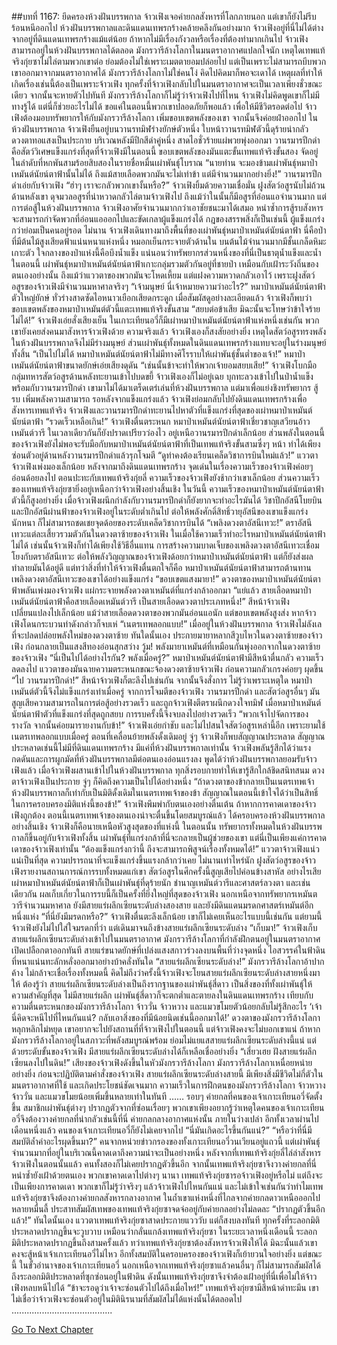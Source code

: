 ##บทที่ 1167: ยึดครองห้วงฝันบรรพกาล
จ้าวเฟิงเจอค่ายกลสังหารที่โลกภายนอก แต่เขาก็ยังไม่รีบร้อนหนีออกไป
ห้วงฝันบรรพกาลและดินแดนเทพรกร้างคล้ายคลึงกันอย่างมาก จ้าวเฟิงอยู่ที่นี่ไม่ได้ต่างจากอยู่ที่ดินแดนเทพรกร้างแม้แต่น้อย ถ้าหากไม่มีเรื่องกังวลหรือเรื่องที่ต้องทำมากเกินไป จ้าวเฟิงสามารถอยู่ในห้วงฝันบรรพกาลได้ตลอด
มังกรวารีล้างโลกาในมนตราอากาศแปลกใจนัก เหตุใดเทพแท้จริงกุ่ยซาไม่ไล่ตามพวกเขาต่อ ย่อมต้องไม่ใช่เพราะเมตตายอมปล่อยไป แต่เป็นเพราะไม่สามารถบีบพวกเขาออกมาจากมนตราอากาศได้
มังกรวารีล้างโลกาไม่ใช่คนโง่ คิดไปคิดมาก็พอจะเดาได้ เหตุผลที่ทำให้เกิดเรื่องเช่นนี้ต้องเป็นเพราะจ้าวเฟิง
ทุกครั้งที่จ้าวเฟิงกลับไปในมนตราอากาศจะเป็นเวลาเพียงชั่วขณะเดียว จากนั้นจะหายตัวไปทันที มังกรวารีล้างโลกาก็ไม่รู้ว่าจ้าวเฟิงไปที่ไหน จ้าวเฟิงไม่คิดพูดเขาก็ไม่มีทางรู้ได้
แต่นี่ก็ช่วยอะไรไม่ได้ ขอแค่ในตอนนี้พวกเขาปลอดภัยก็พอแล้ว เพื่อให้มีชีวิตรอดต่อไป จ้าวเฟิงต้องมอบทรัพยากรให้กับมังกรวารีล้างโลกา เพิ่มขอบเขตพลังของเขา จากนั้นจึงค่อยฝ่าออกไป
ในห้วงฝันบรรพกาล จ้าวเฟิงยืนอยู่บนวานรทมิฬร่างยักษ์ตัวหนึ่ง ใบหน้าวานรทมิฬตัวนี้ดุร้ายน่ากลัว ดวงตาทอแสงเป็นประกาย บริเวณหลังมีปีกสีดำคู่หนึ่ง สาดไอชั่วร้ายแผ่พวยพุ่งออกมา
วานรมารปีกดำคือสัตว์วิเศษแข็งแกร่งที่สุดที่จ้าวเฟิงมีในตอนนี้ ขอบเขตพลังของมันแตะขั้นเทพแท้จริงขั้นสอง จัดอยู่ในลำดับที่หกพันสามร้อยสิบสองในรายชื่อหมื่นเผ่าพันธุ์โบราณ
“นายท่าน จะมองข้ามเผ่าพันธุ์หมาป่าเหมันต์นัยน์ตาฟ้านั้นไม่ได้ ถึงแม้สายเลือดพวกมันจะไม่เท่าข้า แต่มีจำนวนมากอย่างยิ่ง!”
วานรมารปีกดำเอ่ยกับจ้าวเฟิง
“ฮ่าๆ เราจะกลัวพวกเขางั้นหรือ?”
จ้าวเฟิงยิ้มด้วยความเชื่อมั่น
ฝูงสัตว์อสูรนับไม่ถ้วนด้านหลังเขา ดุจมวลอสูรที่น่าหวาดกลัวไล่ตามจ้าวเฟิงไป ถึงแม้ว่าในนั้นก็มีอสูรที่อ่อนแอจำนวนมาก แต่การต่อสู้ในห้วงฝันบรรพกาล จ้าวเฟิงอาศัยจำนวนมากกว่าเอาชัยชนะมาได้เสมอ
หนำซ้ำการสู้รบสังหารจะสามารถกำจัดพวกที่อ่อนแอออกไปและขัดเกลาผู้แข็งแกร่งได้ กฎของสรรพสิ่งก็เป็นเช่นนี้ ผู้แข็งแกร่งกว่าย่อมเป็นคนอยู่รอด
ไม่นาน จ้าวเฟิงเดินทางมาถึงพื้นที่ของเผ่าพันธุ์หมาป่าเหมันต์นัยน์ตาฟ้า
นี่คือป่าที่มีต้นไม้สูงเสียดฟ้าแน่นหนาแห่งหนึ่ง หมอกเย็นกระจายตัวด้านใน บนต้นไม้จำนวนมากมีชั้นเกล็ดหิมะเกาะตัว ใจกลางของป่าแห่งนี้คือบึงน้ำแข็ง แน่นอนว่าทรัพยากรส่วนหนึ่งของที่นี่เป็นธาตุน้ำแข็งและน้ำ
ในตอนนี้ เผ่าพันธุ์หมาป่าเหมันต์นัยน์ตาฟ้าเกาะกลุ่มรวมตัวกันอยู่ที่ชายป่า เหมือนกับเฝ้าระวังถิ่นของตนเองอย่างนั้น ถึงแม้ว่าแววตาของพวกมันจะโหดเหี้ยม แต่แฝงความหวาดกลัวเอาไว้ เพราะฝูงสัตว์อสูรของจ้าวเฟิงมีจำนวนมหาศาลจริงๆ
“เจ้ามนุษย์ นี่เจ้าหมายความว่าอะไร?”
หมาป่าเหมันต์นัยน์ตาฟ้าตัวใหญ่ยักษ์ ทั่วร่างสาดซัดไอหนาวเยือกเสียดกระดูก
เมื่อสัมผัสดูอย่างละเอียดแล้ว จ้าวเฟิงก็พบว่าขอบเขตพลังของหมาป่าเหมันต์ตัวนี้แตะเทพแท้จริงขั้นสาม
“สยบต่อข้าเสีย มิฉะนั้นจะโทษว่าข้าใจร้ายไม่ได้!”
จ้าวเฟิงเอ่ยสั่งเสียงเย็น
ในเกาะเทียนอวี่ก็มีเผ่าหมาป่าเหมันต์นัยน์ตาฟ้าแห่งหนึ่งเช่นกัน พวกเขายังเคยส่งคนมาสังหารจ้าวเฟิงด้วย
ความจริงแล้ว จ้าวเฟิงเองก็สงสัยอย่างยิ่ง เหตุใดสัตว์อสูรทรงพลังในห้วงฝันบรรพกาลจึงไม่มีร่างมนุษย์ ส่วนเผ่าพันธุ์ทั้งหมดในดินแดนเทพรกร้างแทบจะอยู่ในร่างมนุษย์ทั้งสิ้น
“เป็นไปไม่ได้ หมาป่าเหมันต์นัยน์ตาฟ้าไม่มีทางศิโรราบให้เผ่าพันธุ์ชั้นต่ำของเจ้า!”
หมาป่าเหมันต์นัยน์ตาฟ้าขนาดยักษ์เอ่ยเสียงดุดัน
“เช่นนั้นข้าจะทำให้พวกเจ้ายอมสยบเสีย!”
จ้าวเฟิงโบกมือ กลุ่มทหารสัตว์อสูรด้านหลังทะยานเข้าไปบดขยี้
จ้าวเฟิงเองก็ไม่อยู่เฉย บุกทะลวงเข้าไปในป่าน้ำแข็งพร้อมกับวานรมารปีกดำ
เขามาไม่ได้มาเตร็ดเตร่เล่นที่ห้วงฝันบรรพกาล แต่มาเพื่อแย่งชิงทรัพยากร สู้รบ เพิ่มพลังความสามารถ รอหลังจากแข็งแกร่งแล้ว จ้าวเฟิงย่อมกลับไปยังดินแดนเทพรกร้างเพื่อสังหารเทพแท้จริง
จ้าวเฟิงและวานรมารปีกดำทะยานไปหาตัวที่แข็งแกร่งที่สุดของเผ่าหมาป่าเหมันต์นัยน์ตาฟ้า
“รวดเร็วเหลือเกิน!”
จ้าวเฟิงตื่นตระหนก
หมาป่าเหมันต์นัยน์ตาฟ้าเชี่ยวชาญเสวียนอ้าวเหมันต์วารี ในเวลาเดียวกันก็ยังปราดเปรียวว่องไว อยู่เหนือวานรมารปีกดำเล็กน้อย
ส่วนพลังในตอนนี้ของจ้าวเฟิงยังไม่พอจะรับมือกับหมาป่าเหมันต์นัยน์ตาฟ้าที่เป็นเทพแท้จริงขั้นสามซึ่งๆ หน้า ทำได้เพียงซ่อนตัวอยู่ด้านหลังวานรมารปีกดำแล้วรุกโจมตี
“ดูท่าคงต้องเรียนเคล็ดวิชาการบินใหม่แล้ว!”
แววตาจ้าวเฟิงเพ่งมองเล็กน้อย
หลังจากมาถึงดินแดนเทพรกร้าง จุดเด่นในเรื่องความเร็วของจ้าวเฟิงค่อยๆ อ่อนด้อยลงไป ตอนปะทะกับเทพแท้จริงกุ่ยลี่ ความเร็วของจ้าวเฟิงยังช้ากว่าเขาเล็กน้อย ส่วนความเร็วของเทพแท้จริงกุ่ยซายิ่งอยู่เหนือกว่าจ้าวเฟิงอย่างสิ้นเชิง
ในวันนี้ ความเร็วของหมาป่าเหมันต์นัยน์ตาฟ้าตัวนี้ก็สูงอย่างยิ่ง เมื่อจ้าวเฟิงผนึกกำลังกับวานรมารปีกดำก็ยังยากจะทำอะไรมันได้
วิชาปีกอัสนีโบยบินและปีกอัสนีผ่านฟ้าของจ้าวเฟิงอยู่ในระดับต่ำเกินไป ต่อให้พลังศักดิ์สิทธิ์วายุอัสนีของเขาแข็งแกร่งนักหนา ก็ไม่สามารถชดเชยจุดด้อยของระดับเคล็ดวิชาการบินได้
“เพลิงดวงตาอัสนีเทวะ!”
ตราอัสนีเทวะแต่ละเสี้ยวรวมตัวกันในดวงตาซ้ายของจ้าวเฟิง
ในเมื่อใช้ความเร็วทำอะไรหมาป่าเหมันต์นัยน์ตาฟ้าไม่ได้ เช่นนั้นจ้าวเฟิงก็ทำได้เพียงใช้วิธีอื่นแทน
การสร้างความบาดเจ็บของเพลิงดวงตาอัสนีเทวะเชื่อมโยงกับตราอัสนีเทวะ ต่อให้พลังวิญญาณของจ้าวเฟิงด้อยกว่าหมาป่าเหมันต์นัยน์ตาฟ้า แต่ก็ยังส่งผลทำลายมันได้อยู่ดี
แต่ทว่าสิ่งที่ทำให้จ้าวเฟิงตื่นตกใจก็คือ หมาป่าเหมันต์นัยน์ตาฟ้าสามารถต้านทานเพลิงดวงตาอัสนีเทวะของเขาได้อย่างแข็งแกร่ง
“ขอบเขตแสงมายา!”
ดวงตาของหมาป่าเหมันต์นัยน์ตาฟ้าพลันเพ่งมองจ้าวเฟิง แผ่กระจายพลังดวงตาเหมันต์ที่แกร่งกล้าออกมา
“แย่แล้ว สายเลือดหมาป่าเหมันต์นัยน์ตาฟ้าคือสายเลือดเหมันต์วารี เป็นสายเลือดดวงตาประเภทหนึ่ง!”
สีหน้าจ้าวเฟิงเปลี่ยนแปลงไปเล็กน้อย
แม้ว่าสายเลือดดวงตาของพวกมันอ่อนแอนัก แต่ขอบเขตพลังสูงส่ง หากจ้าวเฟิงโดนกระบวนท่าดังกล่าวก็จบเห่
“เนตรเทพลอกแบบ!”
เมื่ออยู่ในห้วงฝันบรรพกาล จ้าวเฟิงไม่ลังเลที่จะปลดปล่อยพลังใหม่ของดวงตาซ้าย
ทันใดนั้นเอง ประกายมายาหลากสีวูบไหวในดวงตาซ้ายของจ้าวเฟิง ก่อนกลายเป็นแสงสีทองอ่อนสุกสว่าง
วู้ม!
พลังมายาเหมันต์ที่เหมือนกันพุ่งออกจากในดวงตาซ้ายของจ้าวเฟิง
“นี่เป็นไปได้อย่างไรกัน? พลังเมื่อครู่?”
หมาป่าเหมันต์นัยน์ตาฟ้ามีสีหน้าตื่นกลัว ความเร็วลดลงไป
แววตาของมันฉายความตระหนกขณะจ้องดวงตาซ้ายจ้าวเฟิง ก่อนความกลัวเกรงค่อยๆ ผุดขึ้น
“ไป วานรมารปีกดำ!”
สีหน้าจ้าวเฟิงก็ตะลึงไปเช่นกัน จากนั้นจึงสั่งการ
ไม่รู้ว่าเพราะเหตุใด หมาป่าเหมันต์ตัวนี้จึงไม่แข็งแกร่งเท่าเมื่อครู่ จากการโจมตีของจ้าวเฟิง วานรมารปีกดำ และสัตว์อสูรอื่นๆ มันสูญเสียความสามารถในการต่อสู้อย่างรวดเร็ว และถูกจ้าวเฟิงตีตราผนึกดวงใจทมิฬ
เมื่อหมาป่าเหมันต์นัยน์ตาฟ้าตัวที่แข็งแกร่งที่สุดถูกสยบ การรบครั้งนี้จึงจบลงไปอย่างรวดเร็ว
“พวกเจ้าไปจัดการของรางวัล จากนั้นค่อยมารายงานกับข้า!”
จ้าวเฟิงเอ่ยกำชับ และไม่ไปสนใจสัตว์อสูรเหล่านี้อีก
เพราะยามใช้เนตรเทพลอกแบบเมื่อครู่ ตอนที่เคลื่อนย้ายพลังดั้งเดิมอยู่ จู่ๆ จ้าวเฟิงก็พบสัญญาณประหลาด
สัญญาณประหลาดเช่นนี้ไม่มีที่ดินแดนเทพรกร้าง มีแค่ที่ห้วงฝันบรรพกาลเท่านั้น
จ้าวเฟิงพลันรู้สึกได้ว่าแรงกดดันและการผูกมัดที่ห้วงฝันบรรพกาลมีต่อตนเองอ่อนแรงลง พูดได้ว่าห้วงฝันบรรพกาลยอมรับจ้าวเฟิงแล้ว เมื่อจ้าวเฟิงผสานเข้าไปในห้วงฝันบรรพกาล ทุกสิ่งรอบกายทำให้เขารู้สึกใกล้ชิดสนิทสนม
ดวงตาจ้าวเฟิงเป็นประกาย จู่ๆ ก็คิดถึงความเป็นไปได้อย่างหนึ่ง
“ถ้าดวงตาของข้ากลายเป็นเนตรเทพเจ้า ห้วงฝันบรรพกาลก็เท่ากับเป็นมิติดั้งเดิมในเนตรเทพเจ้าของข้า สัญญาณในตอนนี้เข้าใจได้ว่าเป็นสิทธิ์ในการครอบครองมิติแห่งนี้ของข้า!”
จ้าวเฟิงพึมพำกับตนเองอย่างตื่นเต้น
ถ้าหากการคาดเดาของจ้าวเฟิงถูกต้อง ตอนนี้เนตรเทพเจ้าของตนเองน่าจะตื่นขึ้นโดยสมบูรณ์แล้ว ได้ครอบครองห้วงฝันบรรพกาลอย่างสิ้นเชิง จ้าวเฟิงก็คือนายเหนือหัวสูงสุดของที่แห่งนี้ ในตอนนั้น ทรัพยากรทั้งหมดในห้วงฝันบรรพกาลก็ขึ้นอยู่กับจ้าวเฟิงทั้งสิ้น เผ่าพันธุ์ที่แกร่งกล้าที่นี่จะกลายเป็นผู้ช่วยของเขา
แต่นี่เป็นเพียงแค่การคาดเดาของจ้าวเฟิงเท่านั้น
“ต้องแข็งแกร่งกว่านี้ ถึงจะสามารถพิสูจน์เรื่องทั้งหมดได้!”
แววตาจ้าวเฟิงแน่วแน่เป็นที่สุด ความปรารถนาที่จะแข็งแกร่งขึ้นแรงกล้ากว่าเคย
ไม่นานเท่าไหร่นัก ฝูงสัตว์อสูรของจ้าวเฟิงรายงานสถานการณ์การรบทั้งหมดแก่เขา สัตว์อสูรในศึกครั้งนี้สูญเสียไปค่อนข้างสาหัส อย่างไรเสียเผ่าหมาป่าเหมันต์นัยน์ตาฟ้าก็เป็นเผ่าพันธุ์ที่ดุร้ายนัก ชำนาญเหมันต์วารีและศาสตร์ลวงตา
และเช่นเดียวกัน ผลเก็บเกี่ยวในการรบนี้ก็เป็นครั้งที่ยิ่งใหญ่ที่สุดของจ้าวเฟิง
นอกเหนือจากทรัพยากรเหมันตวารีจำนวนมหาศาล ยังมีสายแร่ผลึกเซียนระดับล่างสองสาย และยังมีดินแดนมรดกศาสตร์เหมันต์อีกหนึ่งแห่ง
“ที่นี่ยังมีมรดกหรือ?”
จ้าวเฟิงตื่นตะลึงเล็กน้อย เขาก็ไม่เคยเห็นอะไรแบบนี้เช่นกัน
แต่ยามนี้จ้าวเฟิงยังไม่ไปใส่ใจมรดกที่ว่า แต่เดินมาจนถึงข้างสายแร่ผลึกเซียนระดับล่าง
“เก็บมา!”
จ้าวเฟิงเก็บสายแร่ผลึกเซียนระดับล่างเข้าไปในมนตราอากาศ
มังกรวารีล้างโลกาที่กำลังฝึกตนอยู่ในมนตราอากาศเปิดเปลือกตาออกทันที
สายแร่ขนาดยักษ์ที่เปล่งแสงสกาวร่วงลงบนพื้นที่ว่างจุดหนึ่ง ไอสวรรค์ในฟ้าดินที่หนาแน่นทะลักหลั่งออกมาอย่างบ้าคลั่งทันใด
“สายแร่ผลึกเซียนระดับล่าง!”
มังกรวารีล้างโลกาอ้าปากค้าง ไม่กล้าจะเชื่อเรื่องทั้งหมดนี้
คิดไม่ถึงว่าครั้งนี้จ้าวเฟิงจะโยนสายแร่ผลึกเซียนระดับล่างสายหนึ่งมาให้ ต้องรู้ว่า สายแร่ผลึกเซียนระดับล่างเป็นถึงรากฐานของเผ่าพันธุ์สี่ดาว เป็นสิ่งของที่ทั้งเผ่าพันธุ์ให้ความสำคัญที่สุด ไม่มีสายแร่ผลึก เผ่าพันธุ์สี่ดาวก็จะตกต่ำและตายลงในดินแดนเทพรกร้าง
เทียบกับความตื่นตระหนกของมังกรวารีล้างโลกา จ้าววั่น จ้าวหวาง และแมวขโมยตัวน้อยกลับไม่รู้สึกอะไร
‘เจ้านี่คิดจะหนีไปที่ไหนกันแน่? กลับเอาสิ่งของที่มีน้อยนิดเช่นนี้ออกมาได้!’
ดวงตาของมังกรวารีล้างโลกาหลุกหลิกไม่หยุด เขาอยากจะไปยังสถานที่ที่จ้าวเฟิงไปในตอนนี้ แต่จ้าวเฟิงคงจะไม่บอกเขาแน่
ถ้าหากมังกรวารีล้างโลกาอยู่ในสภาวะที่พลังสมบูรณ์พร้อม ย่อมไม่แยแสสายแร่ผลึกเซียนระดับล่างนี้แน่ แต่ด้วยระดับขั้นของจ้าวเฟิง มีสายแร่ผลึกเซียนระดับล่างได้ก็เหลือเชื่ออย่างยิ่ง
“เสี่ยวเฮย ฝังสายแร่ผลึกเซียนลงไปในดิน!”
เสียงของจ้าวเฟิงดังขึ้นในหัวมังกรวารีล้างโลกา
มังกรวารีล้างโลกาเหนื่อยหน่ายอย่างยิ่ง ก่อนจะปฏิบัติตามคำสั่งของจ้าวเฟิง
สายแร่ผลึกเซียนระดับล่างสายนี้ มีเพียงสิ่งมีชีวิตไม่กี่ตัวในมนตราอากาศที่ใช้ และเกิดประโยชน์ชัดเจนมาก ความเร็วในการฝึกตนของมังกรวารีล้างโลกา จ้าวหวาง จ้าววั่น และแมวขโมยน้อยเพิ่มขึ้นหลายเท่าในทันที
……
รอบๆ ค่ายกลที่คนของเจ้าเกาะเทียนอวี่จัดตั้งขึ้น สมาชิกเผ่าพันธุ์ต่างๆ ปรากฏตัวจากที่ซ่อนเรื่อยๆ พวกเขาเพียงอยากรู้ว่าเหตุใดคนของเจ้าเกาะเทียนอวี่จึงต้องวางค่ายกลที่น่ากลัวเช่นนี้ที่นี่
ค่ายกลกลางอากาศแห่งนั้น ภายในว่างเปล่า อีกทั้งเวลาผ่านไปเดือนหนึ่งแล้ว คนของเจ้าเกาะเทียนอวี่ก็ยังไม่เคยจากไป
“นี่มันเกิดอะไรขึ้นกันแน่?”
“หรือว่าที่นี่มีสมบัติล้ำค่าอะไรผุดขึ้นมา?”
คนจากหน่วยข่าวกรองของทั้งเกาะเทียนอวี่วนเวียนอยู่แถวนี้
แต่เผ่าพันธุ์จำนวนมากที่อยู่ในบริเวณนี้คาดเดาถึงความน่าจะเป็นอย่างหนึ่ง
หลังจากที่เทพแท้จริงกุ่ยลี่ไล่ล่าสังหารจ้าวเฟิงในตอนนั้นแล้ว คนทั้งสองก็ไม่เคยปรากฏตัวขึ้นอีก จากนั้นเทพแท้จริงกุ่ยซาจึงวางค่ายกลที่นี่ หนำซ้ำยังเฝ้าด้วยตนเอง
พวกเขาคาดเดาไปต่างๆ นานา เทพแท้จริงกุ่ยซารอจ้าวเฟิงอยู่หรือไม่ แต่ถึงจะเป็นเพียงการคาดเดา พวกเขาก็ไม่รู้ว่าจริงๆ แล้วจ้าวเฟิงไปไหนกันแน่ และไม่เข้าใจเช่นกันว่าทำไมเทพแท้จริงกุ่ยซาจึงต้องกางค่ายกลสังหารกลางอากาศ
ในถ้ำเขาแห่งหนึ่งที่ไกลจากค่ายกลดาวเหนือออกไปหลายหมื่นลี้ ประสาทสัมผัสเทพของเทพแท้จริงกุ่ยซาจดจ่ออยู่กับค่ายกลอย่างไม่ลดละ
“ปรากฏตัวขึ้นอีกแล้ว!”
ทันใดนั้นเอง แววตาเทพแท้จริงกุ่ยซาสาดประกายแวววับ แต่ก็สงบลงทันที
ทุกครั้งที่ระลอกมิติประหลาดปรากฏขึ้นจะวูบวาบ เหมือนว่ากลั่นแกล้งเทพแท้จริงกุ่ยซา ในระยะเวลาหนึ่งเดือนนี้ ระลอกมิติประหลาดปรากฏขึ้นถึงสามครั้งแล้ว
ทว่าเทพแท้จริงกุ่ยซาต้องสังหารจ้าวเฟิงให้ได้ มิฉะนั้นแล้วเขาคงจะสู้หน้าเจ้าเกาะเทียนอวี่ไม่ไหว อีกทั้งสมบัติในครอบครองของจ้าวเฟิงก็เย้ายวนใจอย่างยิ่ง
แต่ขณะนี้ ในขั้วอำนาจของเจ้าเกาะเทียนอวี่ นอกเหนือจากเทพแท้จริงกุ่ยซาแล้วคนอื่นๆ ก็ไม่สามารถสัมผัสได้ถึงระลอกมิติประหลาดที่ซุกซ่อนอยู่ในฟ้าดิน
ดังนั้นเทพแท้จริงกุ่ยซาจึงจำต้องเฝ้าอยู่ที่นี่เพื่อไม่ให้จ้าวเฟิงหลบหนีไปได้
“ข้าจะรอดูว่าเจ้าจะซ่อนตัวไปได้ถึงเมื่อไหร่!”
เทพแท้จริงกุ่ยซามีสีหน้าดำทะมึน
เขาไม่เชื่อว่าจ้าวเฟิงจะซ่อนตัวอยู่ในมิตินิรนามที่สัมผัสไม่ได้แห่งนั้นได้ตลอดไป
........................................


[Go To Next Chapter]( ./24.md)